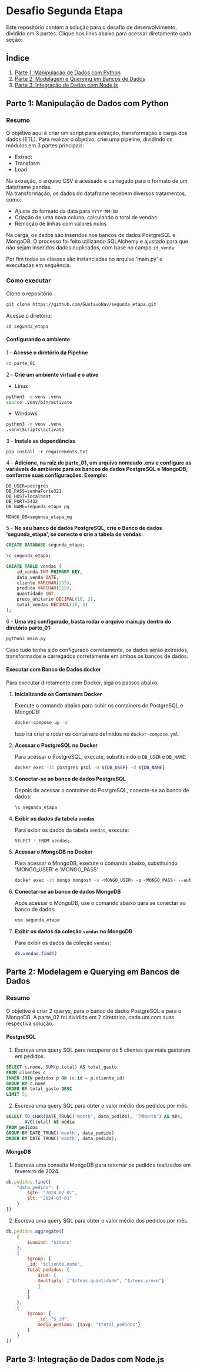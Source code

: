# Desafio Segunda Etapa

Este repositório contém a solução para o desafio de desenvolvimento, dividido em 3 partes. Clique nos links abaixo para acessar diretamente cada seção:

## Índice

1. [Parte 1: Manipulação de Dados com Python](#parte-1-manipulação-de-dados-com-python)
2. [Parte 2: Modelagem e Querying em Bancos de Dados](#parte-2-modelagem-e-querying-em-bancos-de-dados)
3. [Parte 3: Integração de Dados com Node.js](#parte-3-integração-de-dados-com-nodejs)

## Parte 1: Manipulação de Dados com Python

### Resumo
O objetivo aqui é criar um script para extração, transformação e carga dos dados (ETL). Para realizar o objetivo, criei uma pipeline, dividindo os módulos em 3 partes principais:
- Extract
- Transform
- Load

Na extração, o arquivo CSV é acessado e carregado para o formato de um dataframe pandas.  
Na transformação, os dados do dataframe recebem diversos tratamentos, como: 
- Ajuste do formato da data para `YYYY-MM-DD`
- Criação de uma nova coluna, calculando o total de vendas
- Remoção de linhas com valores nulos

Na carga, os dados são inseridos nos bancos de dados PostgreSQL e MongoDB. O processo foi feito utilizando SQLAlchemy e ajustado para que não sejam inseridos dados duplicados, com base no campo `id_venda`.

Por fim todas as classes são instanciadas no arquivo 'main.py' e executadas em sequência.

### Como executar

Clone o repositório
```bash
git clone https://github.com/GustavoNav/segunda_etapa.git
```
Acesse o diretório:

```
cd segunda_etapa
```

#### Configurando o ambiente
1 - **Acesse o diretório da Pipeline**
```bash
cd parte_01
```

2 - **Crie um ambiente virtual e o ative**

- Linux
```bash
python3 -m venv .venv
source .venv/bin/activate
```

- Windows
```bash
python3 -m venv .venv
.venv\Scripts\activate
```

3 - **Instale as dependências**
```
pip install -r requirements.txt
```

4 - **Adicione, na raiz de parte_01, um arquivo nomeado .env e configure as variáveis de ambiente para os bancos de dados PostgreSQL e MongoDB, conforme suas configurações. Exemplo:**

```
DB_USER=postgres
DB_PASS=senhaForte321
DB_HOST=localhost
DB_PORT=5432
DB_NAME=segunda_etapa_pg

MONGO_DB=segunda_etapa_mg
```

5 - **No seu banco de dados PostgreSQL, crie o Banco de dados 'segunda_etapa', se conecte e crie a tabela de vendas:**

```SQL
CREATE DATABASE segunda_etapa;

\c segunda_etapa;

CREATE TABLE vendas (
    id_venda INT PRIMARY KEY,
    data_venda DATE,
    cliente VARCHAR(255),
    produto VARCHAR(255),
    quantidade INT,
    preco_unitario DECIMAL(10, 2),
    total_vendas DECIMAL(10, 2)
);
```


6 - **Uma vez configurado, basta rodar o arquivo main.py dentro do diretório parte_01:**
```bash
python3 main.py
```

Caso tudo tenha sido configurado corretamente, os dados serão extraídos, transformados e carregados corretamente em ambos os bancos de dados.

#### Executar com Banco de Dados docker

Para executar diretamente com Docker, siga os passos abaixo.

1. **Inicializando os Containers Docker**

   Execute o comando abaixo para subir os containers do PostgreSQL e MongoDB:

    ```bash
    docker-compose up -d
    ```

    Isso irá criar e rodar os containers definidos no `docker-compose.yml`.

2. **Acessar o PostgreSQL no Docker**

    Para acessar o PostgreSQL, execute, substituindo o `DB_USER` e `DB_NAME`:

    ```bash
    docker exec -it postgres psql -U ${DB_USER} -d ${DB_NAME}
    ```

3. **Conectar-se ao banco de dados PostgreSQL**

    Depois de acessar o container do PostgreSQL, conecte-se ao banco de dados:

    ```bash
    \c segunda_etapa
    ```

4. **Exibir os dados da tabela `vendas`**

    Para exibir os dados da tabela `vendas`, execute:

    ```bash
    SELECT * FROM vendas;
    ```

5. **Acessar o MongoDB no Docker**

    Para acessar o MongoDB, execute o comando abaixo, substituindo 'MONGO_USER' e 'MONGO_PASS':

    ```bash
    docker exec -it mongo mongosh -u <MONGO_USER> -p <MONGO_PASS> --authenticationDatabase admin
    ```

6. **Conectar-se ao banco de dados MongoDB**

    Após acessar o MongoDB, use o comando abaixo para se conectar ao banco de dados:

    ```bash
    use segunda_etapa
    ```

7. **Exibir os dados da coleção `vendas` no MongoDB**

    Para exibir os dados da coleção `vendas`:

    ```bash
    db.vendas.find()
    ```

## Parte 2: Modelagem e Querying em Bancos de Dados

### Resumo
O objetivo é criar 2 querys, para o banco de dados PostgreSQL e para o MongoDB.
A parte_02 foi divídido em 2 diretórios, cada um com suas respectiva solução.

#### PostgreSQL
1. Escreva uma query SQL para recuperar os 5 clientes que mais gastaram em pedidos.
```SQL
SELECT c.nome, SUM(p.total) AS total_gasto
FROM clientes c
INNER JOIN pedidos p ON (c.id = p.cliente_id)
GROUP BY c.nome
ORDER BY total_gasto DESC
LIMIT 5;
```

2. Escreva uma query SQL para obter o valor médio dos pedidos por mês.
```SQL
SELECT TO_CHAR(DATE_TRUNC('month', data_pedido), 'TMMonth') AS mês, 
       AVG(total) AS média
FROM pedidos
GROUP BY DATE_TRUNC('month', data_pedido)
ORDER BY DATE_TRUNC('month', data_pedido);
```

#### MongoDB
1. Escreva uma consulta MongoDB para retornar os pedidos realizados em fevereiro de 2024.
```js
db.pedidos.find({
    "data_pedido": {
	    $gte: "2024-02-01",
		$lt: "2024-03-01"
	}
})
```

2. Escreva uma query SQL para obter o valor médio dos pedidos por mês.
```js
db.pedidos.aggregate([
    { 
        $unwind: "$itens"
    },
    {
        $group: {
        _id: "$cliente.nome",
        total_pedidos: { 
            $sum: { 
            $multiply: ["$itens.quantidade", "$itens.preco"]
            }
        }
        }
    },
    {
        $group: {
            _id: "$_id",
            media_pedidos: {$avg: "$total_pedidos"}
        }
    }
])
```

## Parte 3: Integração de Dados com Node.js
